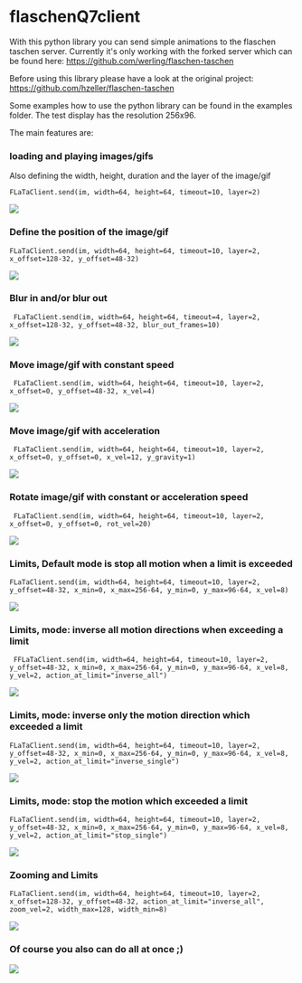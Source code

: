# flaschenQ7client
With this python library you can send simple animations to the flaschen taschen server.
Currently it's only working with the forked server which can be found here:
https://github.com/werling/flaschen-taschen

Before using this library please have a look at the original project: https://github.com/hzeller/flaschen-taschen

Some examples how to use the python library can be found in the examples folder.
The test display has the resolution 256x96.

The main features are:

### loading and playing images/gifs
Also defining the width, height, duration and the layer of the image/gif

``` FLaTaClient.send(im, width=64, height=64, timeout=10, layer=2) ```

<img src="img/1.gif">

### Define the position of the image/gif
``` FLaTaClient.send(im, width=64, height=64, timeout=10, layer=2, x_offset=128-32, y_offset=48-32) ```

<img src="img/2.gif">

### Blur in and/or blur out
``` FLaTaClient.send(im, width=64, height=64, timeout=4, layer=2, x_offset=128-32, y_offset=48-32, blur_out_frames=10)```

<img src="img/3.gif">

### Move image/gif with constant speed
``` FLaTaClient.send(im, width=64, height=64, timeout=10, layer=2, x_offset=0, y_offset=48-32, x_vel=4)```

<img src="img/4.gif">

### Move image/gif with acceleration
``` FLaTaClient.send(im, width=64, height=64, timeout=10, layer=2, x_offset=0, y_offset=0, x_vel=12, y_gravity=1)```

<img src="img/5.gif">

### Rotate image/gif with constant or acceleration speed
``` FLaTaClient.send(im, width=64, height=64, timeout=10, layer=2, x_offset=0, y_offset=0, rot_vel=20)```

<img src="img/6.gif">

### Limits, Default mode is stop all motion when a limit is exceeded
``` FLaTaClient.send(im, width=64, height=64, timeout=10, layer=2, y_offset=48-32, x_min=0, x_max=256-64, y_min=0, y_max=96-64, x_vel=8) ```

<img src="img/7.gif">

### Limits, mode: inverse all motion directions when exceeding a limit
``` FFLaTaClient.send(im, width=64, height=64, timeout=10, layer=2, y_offset=48-32, x_min=0, x_max=256-64, y_min=0, y_max=96-64, x_vel=8, y_vel=2, action_at_limit="inverse_all")```

<img src="img/8.gif">

### Limits, mode: inverse only the motion direction which exceeded a limit
``` FLaTaClient.send(im, width=64, height=64, timeout=10, layer=2, y_offset=48-32, x_min=0, x_max=256-64, y_min=0, y_max=96-64, x_vel=8, y_vel=2, action_at_limit="inverse_single") ```

<img src="img/9.gif">

### Limits, mode: stop the motion which exceeded a limit
``` FLaTaClient.send(im, width=64, height=64, timeout=10, layer=2, y_offset=48-32, x_min=0, x_max=256-64, y_min=0, y_max=96-64, x_vel=8, y_vel=2, action_at_limit="stop_single") ```

<img src="img/10.gif">

### Zooming and Limits
``` FLaTaClient.send(im, width=64, height=64, timeout=10, layer=2, x_offset=128-32, y_offset=48-32, action_at_limit="inverse_all", zoom_vel=2, width_max=128, width_min=8) ```

<img src="img/11.gif">

### Of course you also can do all at once ;)

<img src="img/free_for_all.gif">

